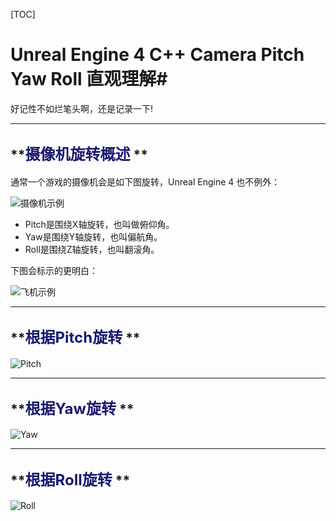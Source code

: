 [TOC]

# **Unreal Engine 4 C++ Camera Pitch Yaw Roll 直观理解**#

好记性不如烂笔头啊，还是记录一下!

----------

## **<font color=#191970 size=5>摄像机旋转概述</font> ** ##

通常一个游戏的摄像机会是如下图旋转，Unreal Engine 4 也不例外：

![摄像机示例](https://segmentfault.com/image?src=http://www-rohan.sdsu.edu/~stewart/cs583/LearningXNA3_figs/Fig11-5_YawPitchRoll_usingCameraUpDir.png&objectId=1190000000408831&token=e84015ef37756d17149e18f6c8d4981a)

- Pitch是围绕X轴旋转，也叫做俯仰角。
- Yaw是围绕Y轴旋转，也叫偏航角。
- Roll是围绕Z轴旋转，也叫翻滚角。

下图会标示的更明白：

![飞机示例](http://img.blog.csdn.net/20140401183507359)

----------

## **<font color=#191970 size=5>根据Pitch旋转</font> ** ##

![Pitch](http://img.blog.csdn.net/20140401183518578)

----------

## **<font color=#191970 size=5>根据Yaw旋转</font> ** ##

![Yaw](http://img.blog.csdn.net/20140401183518578)

----------

## **<font color=#191970 size=5>根据Roll旋转</font> ** ##

![Roll](http://img.blog.csdn.net/20140401183518578)




